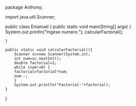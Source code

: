 package Anthony;

import java.util.Scanner;

public class Emanuel {
    public static void main(String[] args) {      
        System.out.println("Ingese numero:");
        calcularFactorial();
   
    }
    
    public static void calcularFactorial(){
        Scanner sc=new Scanner(System.in);
        int num=sc.nextInt(); 
        double factorial=1;
        while (num!=0) {
        factorial=factorial*num;
        num--;
        }
        System.out.println("Factorial:"+factorial);
    }
    
}
